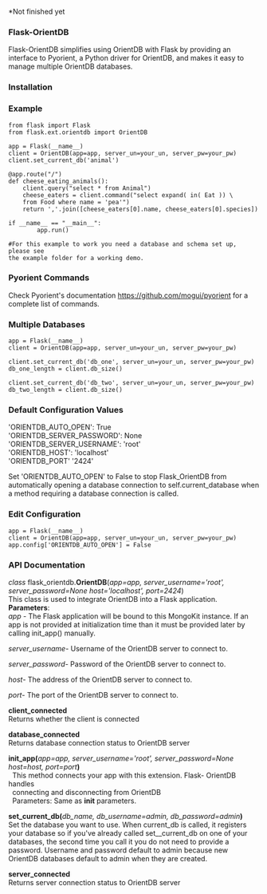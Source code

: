 *Not finished yet

<h3>Flask-OrientDB</h3>
Flask-OrientDB simplifies using OrientDB with Flask by providing an interface to Pyorient, 
a Python driver for OrientDB, and makes it easy to manage multiple OrientDB databases.

### Installation

### Example 
    from flask import Flask
    from flask.ext.orientdb import OrientDB
    
    app = Flask(__name__)
    client = OrientDB(app=app, server_un=your_un, server_pw=your_pw)
    client.set_current_db('animal')
    
    @app.route("/")
    def cheese_eating_animals():
        client.query("select * from Animal")
        cheese_eaters = client.command("select expand( in( Eat )) \
        from Food where name = 'pea'")
        return ','.join([cheese_eaters[0].name, cheese_eaters[0].species])
    
    if __name__ == "__main__":
            app.run()
            
    #For this example to work you need a database and schema set up, please see
    the example folder for a working demo.

### Pyorient Commands
Check Pyorient's documentation https://github.com/mogui/pyorient for a
complete list of commands.

### Multiple Databases
    app = Flask(__name__)
    client = OrientDB(app=app, server_un=your_un, server_pw=your_pw)
    
    client.set_current_db('db_one', server_un=your_un, server_pw=your_pw)
    db_one_length = client.db_size()
    
    client.set_current_db('db_two', server_un=your_un, server_pw=your_pw)
    db_two_length = client.db_size()

### Default Configuration Values
'ORIENTDB_AUTO_OPEN': True <br>
'ORIENTDB_SERVER_PASSWORD': None <br>
'ORIENTDB_SERVER_USERNAME': 'root' <br>
'ORIENTDB_HOST': 'localhost' <br>
'ORIENTDB_PORT' '2424'  <br>

Set 'ORIENTDB_AUTO_OPEN' to False to stop Flask_OrientDB from automatically
opening a database connection to self.current_database when a method requiring
a database connection is called.
    
### Edit Configuration
    app = Flask(__name__)
    client = OrientDB(app=app, server_un=your_un, server_pw=your_pw)
    app.config['ORIENTDB_AUTO_OPEN'] = False
    
### API Documentation
<i>class</i> flask_orientdb.<b>OrientDB</b>(<i>app=app, server_username='root', server_password=None host='localhost', port=2424</i>)
<br>This class is used to integrate OrientDB into a Flask application.
<br><b>Parameters</b>:	
<i>app</i> - The Flask application will be bound to this MongoKit instance. If an app is not provided at                  initialization time than it must be provided later by calling init_app() manually.

<i>server_username</i>- Username of the OrientDB server to connect to. 

<i>server_password</i>- Password of the OrientDB server to connect to. 

<i>host</i>- The address of the OrientDB server to connect to. 

<i>port</i>- The port of the OrientDB server to connect to.

<b>client_connected</b><br>
    Returns whether the client is connected

<b>database_connected</b><br>
Returns database connection status to OrientDB server

<b>init_app(</b><i>app=app, server_username='root', server_password=None                                                     host=host, port=port</i><b>)</b><br>
    &nbsp;&nbsp;This method connects your app with this extension. Flask- OrientDB handles <br>
    &nbsp;&nbsp;connecting and disconnecting from OrientDB <br>
    &nbsp;&nbsp;Parameters:	Same as __init__ parameters.  <br>

<b>set_current_db(</b><i>db_name, db_username=admin, db_password=admin</i><b>)</b><br>
    Set the database you want to use. When current_db is called, it registers your database so if you've already 
    called set__current_db on one of your databases, the second time you call it you do not need to provide a          password. Username and password default to admin because new OrientDB databases default to admin when they are     created.
  
<b>server_connected</b>
  <br>Returns server connection status to OrientDB server
